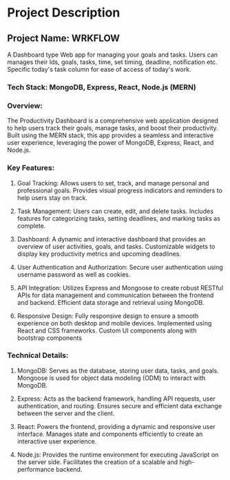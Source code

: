 # Project Description

## Project Name: WRKFLOW  
A Dashboard type Web app for managing your goals and tasks. Users can manages their Ids, goals, tasks, time, set timing, deadline, notification etc. Specific today's task column for ease of access of today's work.

### Tech Stack: MongoDB, Express, React, Node.js (MERN)

### Overview:
The Productivity Dashboard is a comprehensive web application designed to help users track their goals, manage tasks, and boost their productivity. Built using the MERN stack, this app provides a seamless and interactive user experience, leveraging the power of MongoDB, Express, React, and Node.js.

### Key Features:
1.    Goal Tracking:
        Allows users to set, track, and manage personal and professional goals.
        Provides visual progress indicators and reminders to help users stay on track.

2.    Task Management:
        Users can create, edit, and delete tasks.
        Includes features for categorizing tasks, setting deadlines, and marking tasks as complete.

 3.   Dashboard:
        A dynamic and interactive dashboard that provides an overview of user activities, goals, and tasks.
        Customizable widgets to display key productivity metrics and upcoming deadlines.

4.    User Authentication and Authorization:
        Secure user authentication using username password as well as cookies.

5.    API Integration:
        Utilizes Express and Mongoose to create robust RESTful APIs for data management and communication between the frontend and backend.
        Efficient data storage and retrieval using MongoDB.

6.    Responsive Design:
        Fully responsive design to ensure a smooth experience on both desktop and mobile devices.
        Implemented using React and CSS frameworks. Custom UI components along with bootstrap components

### Technical Details:
1.    MongoDB:
        Serves as the database, storing user data, tasks, and goals.
        Mongoose is used for object data modeling (ODM) to interact with MongoDB.

2.    Express:
        Acts as the backend framework, handling API requests, user authentication, and routing.
        Ensures secure and efficient data exchange between the server and the client.

3.    React:
        Powers the frontend, providing a dynamic and responsive user interface.
        Manages state and components efficiently to create an interactive user experience.

4.    Node.js:
        Provides the runtime environment for executing JavaScript on the server side.
        Facilitates the creation of a scalable and high-performance backend.
